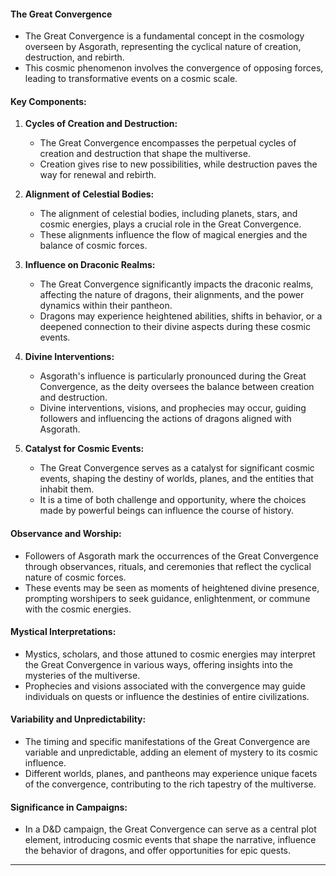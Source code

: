 #### The Great Convergence

- The Great Convergence is a fundamental concept in the cosmology overseen by Asgorath, representing the cyclical nature of creation, destruction, and rebirth.
- This cosmic phenomenon involves the convergence of opposing forces, leading to transformative events on a cosmic scale.

#### Key Components:

1. **Cycles of Creation and Destruction:**
   - The Great Convergence encompasses the perpetual cycles of creation and destruction that shape the multiverse.
   - Creation gives rise to new possibilities, while destruction paves the way for renewal and rebirth.

2. **Alignment of Celestial Bodies:**
   - The alignment of celestial bodies, including planets, stars, and cosmic energies, plays a crucial role in the Great Convergence.
   - These alignments influence the flow of magical energies and the balance of cosmic forces.

3. **Influence on Draconic Realms:**
   - The Great Convergence significantly impacts the draconic realms, affecting the nature of dragons, their alignments, and the power dynamics within their pantheon.
   - Dragons may experience heightened abilities, shifts in behavior, or a deepened connection to their divine aspects during these cosmic events.

4. **Divine Interventions:**
   - Asgorath's influence is particularly pronounced during the Great Convergence, as the deity oversees the balance between creation and destruction.
   - Divine interventions, visions, and prophecies may occur, guiding followers and influencing the actions of dragons aligned with Asgorath.

5. **Catalyst for Cosmic Events:**
   - The Great Convergence serves as a catalyst for significant cosmic events, shaping the destiny of worlds, planes, and the entities that inhabit them.
   - It is a time of both challenge and opportunity, where the choices made by powerful beings can influence the course of history.

#### Observance and Worship:

- Followers of Asgorath mark the occurrences of the Great Convergence through observances, rituals, and ceremonies that reflect the cyclical nature of cosmic forces.
- These events may be seen as moments of heightened divine presence, prompting worshipers to seek guidance, enlightenment, or commune with the cosmic energies.

#### Mystical Interpretations:

- Mystics, scholars, and those attuned to cosmic energies may interpret the Great Convergence in various ways, offering insights into the mysteries of the multiverse.
- Prophecies and visions associated with the convergence may guide individuals on quests or influence the destinies of entire civilizations.

#### Variability and Unpredictability:

- The timing and specific manifestations of the Great Convergence are variable and unpredictable, adding an element of mystery to its cosmic influence.
- Different worlds, planes, and pantheons may experience unique facets of the convergence, contributing to the rich tapestry of the multiverse.

#### Significance in Campaigns:

- In a D&D campaign, the Great Convergence can serve as a central plot element, introducing cosmic events that shape the narrative, influence the behavior of dragons, and offer opportunities for epic quests.

---

